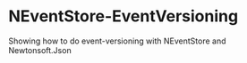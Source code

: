 NEventStore-EventVersioning
===========================

Showing how to do event-versioning with NEventStore and Newtonsoft.Json
